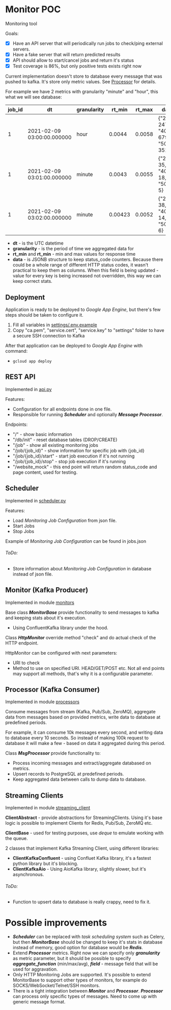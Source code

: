 # Monitor POC
Monitoring tool

Goals:
- [x] Have an API server that will periodically run jobs to check/ping external servers.
- [x] Have a fake server that will return predicted results
- [x] API should allow to start/cancel jobs and return it's status
- [x] Test coverage is 86%, but only positive tests exists right now

Current implementation doesn't store to database every message that was pushed to kafka.
It's store only metric values. See [Processor](##-Processor-(Kafka-Consumer)) for details. 

For example we have 2 metrics with granularity "minute" and "hour", this what we will see database: 

job_id | dt | granularity | rt_min | rt_max | data                              
-------|----|-------------|-------------------|-------------------|------------------------------------------------
1|2021-02-09 03:00:00.000000|hour|0.0044|0.0058|{"200": 2470, "404": 679, "500": 351}
1|2021-02-09 03:01:00.000000|minute|0.0043|0.0055|{"200": 35, "404": 18, "500": 5}
1|2021-02-09 03:02:00.000000|minute|0.00423|0.0052|{"200": 38, "404": 14, "500": 6}

- **dt** - is the UTC datetime
- **granularity** - is the period of time we aggregated data for
- **rt_min** and **rt_min** - min and max values for response time
- **data** - is JSONB structure to keep status_code counters. Because there could be a whole range of different HTTP 
status codes, it wasn't practical to keep them as columns. When this field is being updated - value for every key is 
being increased not overridden, this way we can keep correct stats.

## Deployment
Application is ready to be deployed to *Google App Engine*, but there's few steps should be taken to configure it.
1. Fill all variables in [settings/.env.example](settings/.env.example)
2. Copy "ca.pem", "service.cert", "service.key" to "settings" folder to have a secure SSH connection to Kafka

After that application can be deployed to *Google App Engine* with command:
- `gcloud app deploy`
  
## REST API
Implemented in [api.py](api.py)

Features:
- Configuration for all endpoints done in one file.
- Responsible for running ***Scheduler*** and optionally ***Message Processor***.

Endpoints:
- "/" - show basic information
- "/db/init" - reset database tables (DROP/CREATE)
- "/job" - show all existing monitoring jobs
- "/job/{job_id}" - show information for specific job with {job_id}
- "/job/{job_id}/start" - start job execution if it's not running
- "/job/{job_id}/stop" - stop job execution if it's running
- "/website_mock" - this end point will return random status_code and page content, used for testing.

## Scheduler
Implemented in [scheduler.py](scheduler.py)

Features:
- Load *Monitoring Job Configuration* from json file.
- Start Jobs
- Stop Jobs

Example of *Monitoring Job Configuration* can be found in jobs.json 

###### ToDo:
- Store information about *Monitoring Job Configuration* in database instead of json file.

## Monitor (Kafka Producer)
Implemented in module [monitors](monitors)

Base class ***MonitorBase*** provide functionality to send messages to kafka and 
keeping stats about it's execution.
- Using ConfluentKafka library under the hood.

Class ***HttpMonitor*** override method "check" and do actual check of the HTTP endpoint.

HttpMonitor can be configured with next parameters:
- URI to check
- Method to use on specified URI. HEAD/GET/POST etc. Not all end points may support all methods,
that's why it is a configurable parameter.

## Processor (Kafka Consumer)
Implemented in module [processors](processors) 

Consume messages from stream (Kafka, Pub/Sub, ZeroMQ), aggregate data from messages based on provided metrics, write data to 
database at predefined periods.

For example, it can consume 10k messages every second, and writing data to database every 10 seconds. 
So instead of making 100k request to database it will make a few - based on data it aggregated during 
this period.

Class ***MsgProcessor*** provide functionality to:
- Process incoming messages and extract/aggregate databased on metrics. 
- Upsert records to PostgreSQL at predefined periods.
- Keep aggregated data between calls to dump data to database.

## Streaming Clients
Implemented in module [streaming_client](streaming_client)

**ClientAbstract** - provide abstractions for StreamingClients. Using it's base logic is possible to 
implement Clients for Redis, Pub/Sub, ZeroMQ etc.

**ClientBase**  - used for testing purposes, use *deque* to emulate working with the queue. 

2 classes that implement Kafka Streaming Client, using different libraries:
- **ClientKafkaConfluent** - using Confluet Kafka library, it's a fastest python library but it's blocking.
- **ClientKafkaAio** - Using AioKafka library, slightly slower, but it's asynchronous.

###### ToDo:
- Function to upsert data to database is really crappy, need to fix it.
 
# Possible improvements
- ***Scheduler*** can be replaced with *task scheduling system* such as Celery, but then ***MonitorBase*** 
should be changed to keep it's stats in database instead of memory, good option for database would be ***Redis***.
- Extend ***Processor*** metrics. Right now we can specify only ***granularity*** as metric parameter, but it should 
be possible to specify ***aggregate_function*** (min/max/avg), ***field*** - message field that will be used for 
aggravation.
- Only HTTP Monitoring Jobs are supported. It's possible to extend MonitorBase to support 
other types of monitors, for example do SOCKS/WebSocket/Telnet/SSH monitors.
- There is a tight integration between ***Monitor*** and ***Processor***. ***Processor*** can 
process only specific types of messages. Need to come up with generic message format.  
